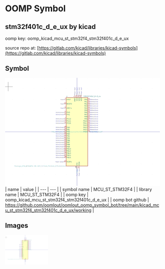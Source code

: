 # OOMP Symbol  
## stm32f401c_d_e_ux  by kicad  
  
oomp key: oomp_kicad_mcu_st_stm32f4_stm32f401c_d_e_ux  
  
source repo at: [https://gitlab.com/kicad/libraries/kicad-symbols](https://gitlab.com/kicad/libraries/kicad-symbols)  
## Symbol  
  
[![working.png](working_600.png)](working.png)  
| name | value | 
| --- | --- | 
| symbol name | MCU_ST_STM32F4 | 
| library name | MCU_ST_STM32F4 | 
| oomp key | oomp_kicad_mcu_st_stm32f4_stm32f401c_d_e_ux | 
| oomp bot github | https://github.com/oomlout/oomlout_oomp_symbol_bot/tree/main/kicad_mcu_st_stm32f4_stm32f401c_d_e_ux/working | 
## Images  
  
[![working.png](working_140.png)](working.png)  

